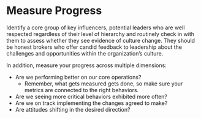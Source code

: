 # Measure Progress

Identify a core group of key influencers, potential leaders who are well respected regardless of their level of hierarchy and routinely check in with them to assess whether they see evidence of culture change. They should be honest brokers who offer candid feedback to leadership about the challenges and opportunities within the organization’s culture. 

In addition, measure your progress across multiple dimensions:
* Are we performing better on our core operations?
  * Remember, what gets measured gets done, so make sure your metrics are connected to the right behaviors. 
* Are we seeing more critical behaviors exhibited more often?
* Are we on track implementing the changes agreed to make?
* Are attitudes shifting in the desired direction?
